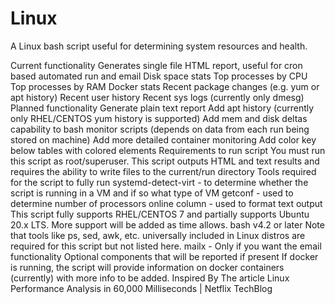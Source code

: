 # Linux
A Linux bash script useful for determining system resources and health.


Current functionality
Generates single file HTML report, useful for cron based automated run and email
Disk space stats
Top processes by CPU
Top processes by RAM
Docker stats
Recent package changes (e.g. yum or apt history)
Recent user history
Recent sys logs (currently only dmesg)
Planned functionality
Generate plain text report
Add apt history (currently only RHEL/CENTOS yum history is supported)
Add mem and disk deltas capability to bash monitor scripts (depends on data from each run being stored on machine)
Add more detailed container monitoring
Add color key below tables with colored elements
Requirements to run script
You must run this script as root/superuser.
This script outputs HTML and text results and requires the ability to write files to the current/run directory
Tools required for the script to fully run
systemd-detect-virt - to determine whether the script is running in a VM and if so what type of VM
getconf - used to determine number of processors online
column - used to format text output
This script fully supports RHEL/CENTOS 7 and partially supports Ubuntu 20.x LTS. More support will be added as time allows.
bash v4.2 or later
Note that tools like ps, sed, awk, etc. universally included in Linux distros are required for this script but not listed here.
mailx - Only if you want the email functionality
Optional components that will be reported if present
If docker is running, the script will provide information on docker containers (currently) with more info to be added.
Inspired By
The article Linux Performance Analysis in 60,000 Milliseconds | Netflix TechBlog
